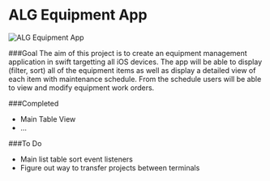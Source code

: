 # ALG Equipment App

![ALG Equipment App](http://www.atlanticlawnandgarden.com/cp/app/img/logo.png)

###Goal
The aim of this project is to create an equipment management application in swift targetting all iOS devices. The app will be able to display (filter, sort) all of the equipment items as well as display a detailed view of each item with maintenance schedule. From the schedule users will be able to view and modify equipment work orders. 

###Completed
* Main Table View
* ...

###To Do
* Main list table sort event listeners
* Figure out way to transfer projects between terminals
